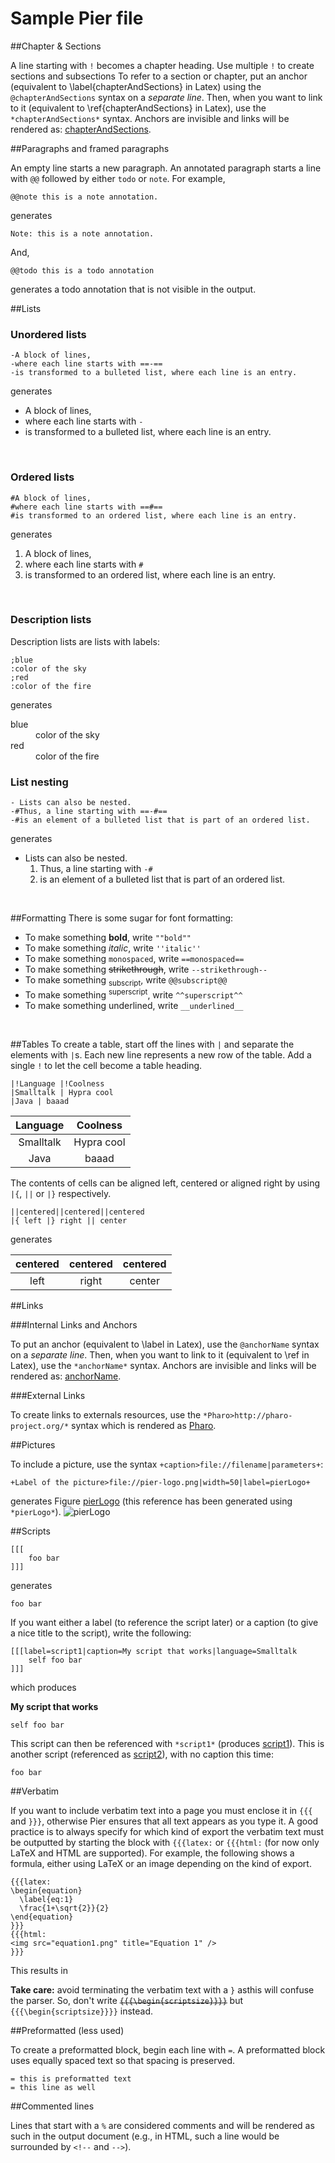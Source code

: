 # Sample Pier file##Chapter & SectionsA line starting with `!` becomes a chapter heading\. Use multiple `!` to create sections and subsections<a name="chapterAndSections"></a>To refer to a section or chapter, put an anchor \(equivalent to \\label\{chapterAndSections\} in Latex\) using the `@chapterAndSections` syntax on a *separate line*\. Then, when you want to link to it \(equivalent to \\ref\{chapterAndSections\} in Latex\), use the `*chapterAndSections*` syntax\. Anchors are invisible and links will be rendered as: [chapterAndSections](#chapterAndSections)\.##Paragraphs and framed paragraphsAn empty line starts a new paragraph\.An annotated paragraph starts a line with `@@` followed by either `todo` or `note`\. For example,```@@note this is a note annotation.```generates    Note: this is a note annotation.And,```@@todo this is a todo annotation```generates a todo annotation that is not visible in the output\.##Lists### Unordered lists```-A block of lines,-where each line starts with ==-==-is transformed to a bulleted list, where each line is an entry.```generates- A block of lines,- where each line starts with `-`- is transformed to a bulleted list, where each line is an entry\.&nbsp;### Ordered lists```#A block of lines,#where each line starts with ==#==#is transformed to an ordered list, where each line is an entry.```generates1. A block of lines,2. where each line starts with `#`3. is transformed to an ordered list, where each line is an entry\.&nbsp;### Description listsDescription lists are lists with labels:```;blue:color of the sky;red:color of the fire```generates<dl><dt>blue</dt><dd>color of the sky</dd><dt>red</dt><dd>color of the fire</dd></dl>### List nesting```- Lists can also be nested.-#Thus, a line starting with ==-#==-#is an element of a bulleted list that is part of an ordered list.```generates-  Lists can also be nested\.    1. Thus, a line starting with `-#`    2. is an element of a bulleted list that is part of an ordered list\.&nbsp;##FormattingThere is some sugar for font formatting:- To make something **bold**, write `""bold""`- To make something *italic*, write `''italic''`- To make something `monospaced`, write `==monospaced==`- To make something ~~<del>strikethrough</del>~~, write `--strikethrough--`- To make something <sub>subscript</sub>, write `@@subscript@@`- To make something <sup>superscript</sup>, write `^^superscript^^`- To make something underlined, write `__underlined__`&nbsp;##TablesTo create a table, start off the lines with `|` and separate the elements with `|`s\. Each new line represents a new row of the table\. Add a single `!` to let the cell become a table heading\.```|!Language |!Coolness|Smalltalk | Hypra cool|Java | baaad```| Language  | Coolness| :---:| :---:| Smalltalk  |  Hypra cool| Java  |  baaadThe contents of cells can be aligned left, centered or aligned right by using `|{`, `||` or `|}` respectively\.```||centered||centered||centered|{ left |} right || center```generates| centered | centered | centered| :---:| :---:| :---:|  left  |  right  |  center##Links###Internal Links and Anchors<a name="anchorName"></a>To put an anchor \(equivalent to \\label in Latex\), use the `@anchorName` syntax on a *separate line*\. Then, when you want to link to it \(equivalent to \\ref in Latex\), use the `*anchorName*` syntax\. Anchors are invisible and links will be rendered as: [anchorName](#anchorName)\.###External LinksTo create links to externals resources, use the `*Pharo>http://pharo-project.org/*` syntax which is rendered as [Pharo](http://pharo-project.org/)\.##PicturesTo include a picture, use the syntax `+caption>file://filename|parameters+`:```+Label of the picture>file://pier-logo.png|width=50|label=pierLogo+```generates Figure [pierLogo](#pierLogo) \(this reference has been generated using `*pierLogo*`\)\.<a name="pierLogo"></a>![pierLogo](pier-logo.png "This is the label of the picture")##Scripts    [[[    	foo bar    ]]]generates```foo bar```If you want either a label \(to reference the script later\) or a caption \(to give a nice title to the script\), write the following:	[[[label=script1|caption=My script that works|language=Smalltalk		self foo bar	]]]which produces<a name="script1"></a>**My script that works**```smalltalkself foo bar```This script can then be referenced with `*script1*` \(produces [script1](#script1)\)\.This is another script \(referenced as [script2](#script2)\), with no caption this time:<a name="script2"></a>```foo bar```##VerbatimIf you want to include verbatim text into a page you must enclose it in `{{{` and `}}}`, otherwise Pier ensures that all text appears as you type it\.A good practice is to always specify for which kind of export the verbatim text must be outputted by starting the block with `{{{latex:` or `{{{html:` \(for now only LaTeX and HTML are supported\)\. For example, the following shows a formula, either using LaTeX or an image depending on the kind of export\.```{{{latex:\begin{equation}  \label{eq:1}  \frac{1+\sqrt{2}}{2}\end{equation}}}}{{{html:<img src="equation1.png" title="Equation 1" />}}}```This results in**Take care:** avoid terminating the verbatim text with a `}` asthis will confuse the parser\. So, don't write ~~<del>`{{{\begin{scriptsize}}}}`</del>~~ but `{{{\begin{scriptsize}}}}` instead\.##Preformatted \(less used\)To create a preformatted block, begin each line with `=`\. A preformatted block uses equally spaced text so that spacing is preserved\.```= this is preformatted text= this line as well```##Commented linesLines that start with a `%` are considered comments and will be rendered as such in the output document \(e\.g\., in HTML, such a line would be surrounded by `<!--` and `-->`\)\.